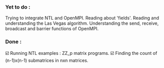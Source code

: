 ### Yet to do :
Trying to integrate NTL and OpenMPI.
Reading about 'fields'.
Reading and understanding the Las Vegas algorithm.
Understanding the send, receive, broadcast and barrier functions of OpenMPI.

### Done :
☑️ Running NTL examples : ZZ_p matrix programs.
☑️ Finding the count of (n-1)x(n-1) submatrices in nxn matrices.
